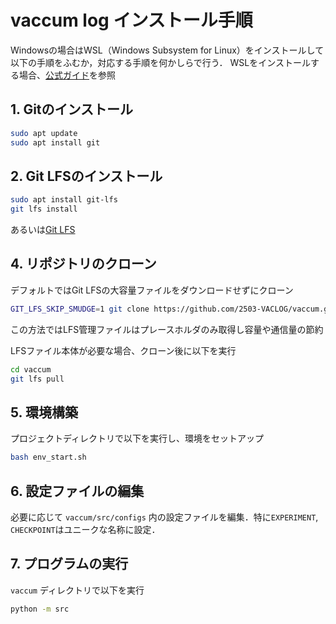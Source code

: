 # vaccum log インストール手順

Windowsの場合はWSL（Windows Subsystem for Linux）をインストールして以下の手順をふむか，対応する手順を何かしらで行う．
WSLをインストールする場合、[公式ガイド](https://learn.microsoft.com/ja-jp/windows/wsl/install)を参照


## 1. Gitのインストール
```sh
sudo apt update
sudo apt install git
```

## 2. Git LFSのインストール
```sh
sudo apt install git-lfs
git lfs install
```

あるいは[Git LFS](https://git-lfs.github.com/)


## 4. リポジトリのクローン
デフォルトではGit LFSの大容量ファイルをダウンロードせずにクローン

```sh
GIT_LFS_SKIP_SMUDGE=1 git clone https://github.com/2503-VACLOG/vaccum.git
```
この方法ではLFS管理ファイルはプレースホルダのみ取得し容量や通信量の節約

LFSファイル本体が必要な場合、クローン後に以下を実行

```sh
cd vaccum
git lfs pull
```

## 5. 環境構築
プロジェクトディレクトリで以下を実行し、環境をセットアップ

```sh
bash env_start.sh
```

## 6. 設定ファイルの編集
必要に応じて `vaccum/src/configs` 内の設定ファイルを編集．特に`EXPERIMENT`, `CHECKPOINT`はユニークな名称に設定．

## 7. プログラムの実行
`vaccum` ディレクトリで以下を実行

```sh
python -m src
```
